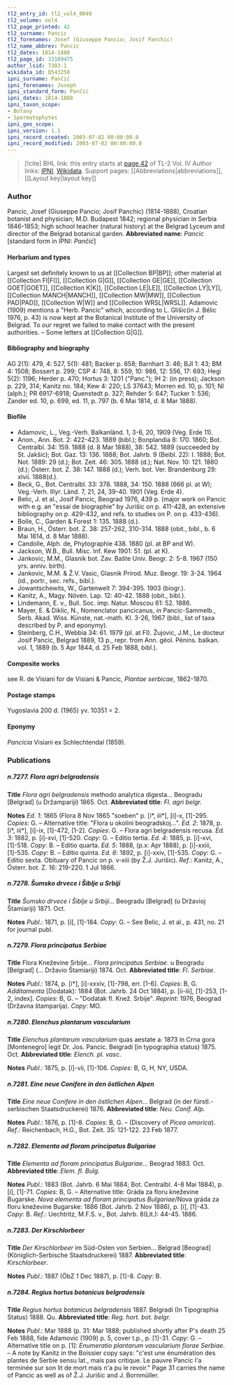 ```yaml
---
tl2_entry_id: tl2_vol4_0049
tl2_volume: vol4
tl2_page_printed: 42
tl2_surname: Pancic
tl2_forenames: Josef (Giuseppe Pancio; Josif Panchic)
tl2_name_abbrev: Pancic
tl2_dates: 1814-1888
tl2_page_id: 33189475
author_lsid: 7303-1
wikidata_id: Q543250
ipni_surname: Pančić
ipni_forenames: Joseph
ipni_standard_form: Pančić
ipni_dates: 1814-1888
ipni_taxon_scope: 
- Botany
- Spermatophytes
ipni_geo_scope: 
ipni_version: 1.1
ipni_record_created: 2003-07-02 00:00:00.0
ipni_record_modified: 2003-07-02 00:00:00.0
---
```


> [!cite] BHL link: this entry starts at [page 42](https://www.biodiversitylibrary.org/page/33189475) of TL-2 Vol. IV
> Author links: [IPNI](https://www.ipni.org/a/7303-1), [Wikidata](https://www.wikidata.org/wiki/Q543250). Support pages: [[Abbreviations|abbreviations]], [[Layout key|layout key]]

### Author

Pancic, Josef (Giuseppe Pancio; Josif Panchic) (1814-1888), Croatian botanist and physician; M.D. Budapest 1842; regional physician in Serbia 1846-1853; high school teacher (natural history) at the Belgrad Lyceum and director of the Belgrad botanical garden. 
**Abbreviated name**: *Pancic* \[standard form in IPNI: *Pančić*\]

#### Herbarium and types

Largest set definitely known to us at [[Collection BP|BP]]; other material at [[Collection FI|FI]], [[Collection G|G]], [[Collection GE|GE]], [[Collection GOET|GOET]], [[Collection K|K]], [[Collection LE|LE]], [[Collection LY|LY]], [[Collection MANCH|MANCH]], [[Collection MW|MW]], [[Collection PAD|PAD]], [[Collection W|W]] and [[Collection WRSL|WRSL]]. Adamovic (1909) mentions a "Herb. Pancic" which, according to L. Glišic(in J. Bélic 1976, p. 43) is now kept at the Botanical Institute of the University of Belgrad. To our regret we failed to make contact with the present authorities. – Some letters at [[Collection G|G]].

#### Bibliography and biography

AG 2(1): 479, 4: 527, 5(1): 481; Backer p. 658; Barnhart 3: 46; BJI 1: 43; BM 4: 1508; Bossert p. 299; CSP 4: 748, 8: 559, 10: 986, 12: 556, 17: 693; Hegi 5(2): 1196; Herder p. 470; Hortus 3: 1201 ("Panc."); IH 2: (in press); Jackson p. 229, 314; Kanitz no. 184; Kew 4: 220; LS 37643; Morren ed. 10, p. 101; NI (alph.); PR 6917-6918; Quenstedt p. 327; Rehder 5: 647; Tucker 1: 536; Zander ed. 10, p. 699, ed. 11, p. 797 (b. 6 Mai 1814, d. 8 Mar 1888).

#### Biofile

- Adamovic, L., Veg.-Verh. Balkanländ. 1, 3-6, 20, 1909 (Veg. Erde 11).
- Anon., Ann. Bot. 2: 422-423. 1889 (bibl.); Bonplandia 8: 170. 1860; Bot. Centralbl. 34: 159. 1888 (d. 8 Mar 1888), 38: 542. 1889 (succeeded by St. Jakšic); Bot. Gaz. 13: 136. 1888; Bot. Jahrb. 9 (Beibl. 22): I. 1888; Bot. Not. 1889: 29 (d.); Bot. Zeit. 46: 305. 1888 (d.); Nat. Nov. 10: 121. 1880 (d.); Österr. bot. Z. 38: 147. 1888 (d.); Verh. bot. Ver. Brandenburg 29: xlvii. 1888(d.).
- Beck, G., Bot. Centralbl. 33: 378. 1888, 34: 150. 1888 (666 pl. at W); Veg.-Verh. Illyr. Länd. 7, 21, 24, 39-40. 1901 (Veg. Erde 4).
- Belic, J. et al., Josif Pancic, Beograd 1976, 439 p. (major work on Pancic with e.g. an "essai de biographie" by Jurišic on p. 411-428, an extensive bibliography on p. 429-432, and refs. to studies on P. on p. 433-436).
- Bolle, C., Garden & Forest 1: 135. 1888 (d.).
- Braun, H., Österr. bot. Z. 38: 257-262, 310-314. 1888 (obit., bibl., b. 6 Mai 1814, d. 8 Mar 1888).
- Candolle, Alph. de, Phytographie 438. 1880 (pl. at BP and W).
- Jackson, W.B., Bull. Misc. Inf. Kew 1901: 51. (pl. at K).
- Jankovic, M.M., Glasnik bot. Zav. Bašte Univ. Beogr. 2: 5-8. 1967 (150 yrs. anniv. birth).
- Jankovic, M.M. & Ž.V. Vasic, Glasnik Prirod. Muz. Beogr. 19: 3-24. 1964 (id., portr., sec. refs., bibl.).
- Jowantschewits, W., Gartenwelt 7: 394-395. 1903 (biogr.).
- Kanitz, A., Magy. Növén. Lap. 12: 40-42. 1888 (obit., bibl.).
- Lindemann, E. v., Bull. Soc. imp. Natur. Moscou 61: 52. 1886.
- Mayer, E. & Diklic, N., Nomenclator pancicanus, *in* Pancic-Sammelb., Serb. Akad. Wiss. Künste, nat.-math. Kl. 3-26, 1967 (bibl., list of taxa described by P. and eponymy).
- Steinberg, C.H., Webbia 34: 61. 1979 (pl. at FI). Žujovic, J.M., Le docteur Josif Pancic, Belgrad 1889, 13 p., repr. from Ann. géol. Pénins. balkan. vol. 1, 1889 (b. 5 Apr 1844, d. 25 Feb 1888, bibl.).

#### Composite works

see R. de Visiani for de Visiani & Pancic, *Plantae serbicae*, 1862-1870.

#### Postage stamps

Yugoslavia 200 d. (1965) yv. 10351 = 2.

#### Eponymy

*Pancicia* Visiani ex Schlechtendal (1859).

### Publications

##### n.7277. Flora agri belgradensis

**Title**
*Flora agri belgradensis* methodo analytica digesta... Beogradu \[Belgrad\] (u Držampariji) 1865. Oct.
**Abbreviated title**: *Fl. agri belgr.*

**Notes**
*Ed. 1*: 1865 (Flora 8 Nov 1865 "soeben" p. \[i\*, iii\*\], \[i\]-x, \[1\]-295. *Copies*: G. – Alternative title: "Flora u okolini beogradskoj...".
*Ed. 2*: 1878, p. \[i\*, iii\*\], \[i\]-ix, \[1\]-472, \[1-2\]. *Copies*: G. – Flora agri belgradensis recusa.
*Ed. 3*: 1882, p. \[i\]-xvi, \[1\]-520. *Copy*: G. – Editio tertia.
*Ed. 4*: 1885, p. \[i\]-xvi, \[1\]-518. *Copy*: B. – Editio quarta.
*Ed. 5*: 1888, (p.x: Apr 1888), p. \[i\]-xxiii, \[1\]-535. *Copy*: B. – Editio quinta.
*Ed. 6*: 1892, p. \[i\]-xxiv, \[1\]-535. *Copy*: G. – Editio sexta. Obituary of Pancic on p. v-xiii (by Ž.J. Jurišic).
*Ref*.: Kanitz, A., Österr. bot. Z. 16: 219-220. 1 Jul 1866.

##### n.7278. Šumsko drvece i Šiblje u Srbiji

**Title**
*Šumsko drvece i Šiblje u Srbiji*... Beogradu \[Belgrad\] (u Državioj Štamiariji) 1871. Oct.

**Notes**
*Publ*.: 1871, p. \[i\], \[1\]-184. *Copy*: G. – See Belic, J. et al., p. 431, no. 21 for journal publ.

##### n.7279. Flora principatus Serbiae

**Title**
Flora Kneževine Srbije... *Flora principatus Serbiae*. u Beogradu \[Belgrad\] (... Državio Štamiariji) 1874. Oct.
**Abbreviated title**: *Fl. Serbiae*.

**Notes**
*Publ*.: 1874, p. \[i\*\], \[i\]-xxxiv, \[1\]-798, err. \[1-6\]. *Copies*: B, G.
*Additamenta* \[Dodatak): 1884 (Bot. Jahrb. 24 Oct 1884), p. \[ii-iii\], \[1\]-253, \[1-2, index\].
*Copies*: B, G. – "Dodatak fl. Knež. Srbije".
*Reprint*: 1976, Beograd (Državna štamparija). *Copy*: MO.

##### n.7280. Elenchus plantarum vascularium

**Title**
*Elenchus plantarum vascularium* quas aestate a. 1873 in Crna gora \[Montenegro\] legit Dr. Jos. Pancic. Beigradi \[in typographia status) 1875. Oct.
**Abbreviated title**: *Elench. pl. vasc*.

**Notes**
*Publ*.: 1875, p. \[i\]-vii, \[1\]-106. *Copies*: B, G, H, NY, USDA.

##### n.7281. Eine neue Conifere in den östlichen Alpen

**Title**
*Eine neue Conifere in den östlichen Alpen*... Belgrad (in der fürstl.-serbischen Staatsdruckerei) 1876.
**Abbreviated title**: *Neu. Conif. Alp.*

**Notes**
*Publ*.: 1876, p. \[1\]-8. *Copies*: B, G. – (Discovery of *Picea omorica*).
*Ref*.: Reichenbach, H.G., Bot. Zeit. 35: 121-122. 23 Feb 1877.

##### n.7282. Elementa ad floram principatus Bulgariae

**Title**
*Elementa ad floram principatus Bulgariae*... Beograd 1883. Oct.
**Abbreviated title**: *Elem. fl. Bulg.*

**Notes**
*Publ*.: 1883 (Bot. Jahrb. 6 Mai 1884; Bot. Centralbl. 4-8 Mai 1884), p. \[i\], \[1\]-71. *Copies*:
B, G. – Alternative title: Gráda za floru kneževine Bugarske.
*Nova elementa ad floram principatus Bulgariae*/Nova gráda za floru kneževine Bugarske: 1886 (Bot. Jahrb. 2 Nov 1886), p. \[i\], \[1\]-43. *Copy*: B.
*Ref*.: Uechtritz, M.F.S. v., Bot. Jahrb. 8(Lit.): 44-45. 1886.

##### n.7283. Der Kirschlorbeer

**Title**
*Der Kirschlorbeer* im Süd-Osten von Serbien... Belgrad \[Beograd\] (Königlich-Serbische Staatsdruckerei) 1887.
**Abbreviated title**: *Kirschlorbeer*.

**Notes**
*Publ*.: 1887 (ÖbZ 1 Dec 1887), p. \[1\]-8. *Copy*: B.

##### n.7284. Regius hortus botanicus belgradensis

**Title**
*Regius hortus botanicus belgradensis* 1887. Belgradi (In Tipographia Status) 1888. Qu.
**Abbreviated title**: *Reg. hort. bot. belgr.*

**Notes**
*Publ*.: Mar 1888 (p. 31: Mar 1888; published shortly after P's death 25 Feb 1888, fide Adamovic (1909) p. 5, cover t.p., p. \[1\]-31. *Copy*: G. – Alternative title on p. \[1\]:
*Enumeratio plantarum vascularium florae Serbiae*. – A note by Kanitz in the Boissier copy says: "c'est une énumération des plantes de Serbie sensu lat., mais pas critique. Le pauvre Pancic l'a terminée sur son lit de mort mais n'a pu le revoir." Page 31 carries the name of Pancic as well as of Ž.J. Jurišic and J. Bornmüller.

